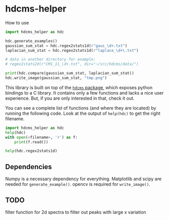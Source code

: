 # hdcms-helper

How to use

```python
import hdcms_helper as hdc

hdc.generate_examples()
gaussian_sum_stat = hdc.regex2stats1d(r"gaus_\d+.txt")
laplacian_sum_stat = hdc.regex2stats1d(r"laplace_\d+\.txt")

# data in another directory for example:
# regex2stats2d(r"CM1_11_\d+.txt", dir="~/src/hdcms/data/")

print(hdc.compare(gaussian_sum_stat, laplacian_sum_stat))
hdc.write_image(gaussian_sum_stat, "tmp.png")
```

This library is built on top of the [`hdcms` package](https://pypi.org/project/hdcms/), which exposes python bindings to a C library. It contains only a few functions and lacks a nice user experience. But, if you are only interested in that, check it out.

You can see a complete list of functions (and where they are located) by running the following code. Look at the output of `help(hdc)` to get the right filename.

```python
import hdcms_helper as hdc
help(hdc)
with open(<filename>, 'r') as f:
    print(f.read())

help(hdc.regex2stats1d)
```

## Dependencies

Numpy is a necessary dependency for everything. Matplotlib and scipy are needed for `generate_example()`. opencv is required for `write_image()`.

## TODO

filter function for 2d spectra to filter out peaks with large x variation
